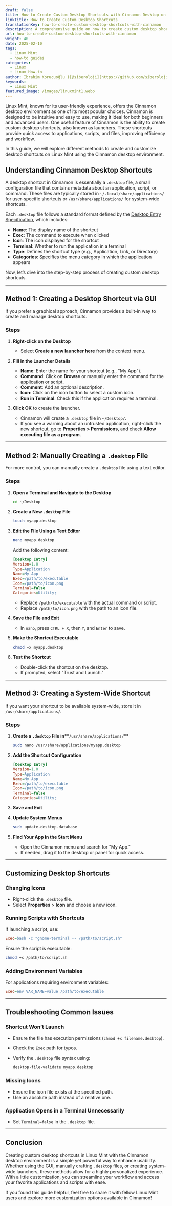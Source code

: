```yaml
---
draft: false
title: How to Create Custom Desktop Shortcuts with Cinnamon Desktop on Linux Mint
linkTitle: How to Create Custom Desktop Shortcuts
translationKey: how-to-create-custom-desktop-shortcuts-with-cinnamon
description: A comprehensive guide on how to create custom desktop shortcuts in Linux Mint using the Cinnamon desktop environment.
url: how-to-create-custom-desktop-shortcuts-with-cinnamon
weight: 40
date: 2025-02-10
tags:
  - Linux Mint
  - how-to guides
categories:
  - Linux
  - Linux How-to
author: İbrahim Korucuoğlu ([@siberoloji](https://github.com/siberoloji))
keywords:
  - Linux Mint
featured_image: /images/linuxmint1.webp
---
```

Linux Mint, known for its user-friendly experience, offers the Cinnamon desktop environment as one of its most popular choices. Cinnamon is designed to be intuitive and easy to use, making it ideal for both beginners and advanced users. One useful feature of Cinnamon is the ability to create custom desktop shortcuts, also known as launchers. These shortcuts provide quick access to applications, scripts, and files, improving efficiency and workflow.

In this guide, we will explore different methods to create and customize desktop shortcuts on Linux Mint using the Cinnamon desktop environment.

## Understanding Cinnamon Desktop Shortcuts

A desktop shortcut in Cinnamon is essentially a `.desktop` file, a small configuration file that contains metadata about an application, script, or command. These files are typically stored in `~/.local/share/applications/` for user-specific shortcuts or `/usr/share/applications/` for system-wide shortcuts.

Each `.desktop` file follows a standard format defined by the [Desktop Entry Specification](https://specifications.freedesktop.org/desktop-entry-spec/latest/), which includes:

- **Name**: The display name of the shortcut
- **Exec**: The command to execute when clicked
- **Icon**: The icon displayed for the shortcut
- **Terminal**: Whether to run the application in a terminal
- **Type**: Defines the shortcut type (e.g., Application, Link, or Directory)
- **Categories**: Specifies the menu category in which the application appears

Now, let’s dive into the step-by-step process of creating custom desktop shortcuts.

---

## Method 1: Creating a Desktop Shortcut via GUI

If you prefer a graphical approach, Cinnamon provides a built-in way to create and manage desktop shortcuts.

### Steps

1. **Right-click on the Desktop**

   - Select **Create a new launcher here** from the context menu.

2. **Fill in the Launcher Details**

   - **Name**: Enter the name for your shortcut (e.g., "My App").
   - **Command**: Click on **Browse** or manually enter the command for the application or script.
   - **Comment**: Add an optional description.
   - **Icon**: Click on the icon button to select a custom icon.
   - **Run in Terminal**: Check this if the application requires a terminal.

3. **Click OK** to create the launcher.

   - Cinnamon will create a `.desktop` file in `~/Desktop/`.
   - If you see a warning about an untrusted application, right-click the new shortcut, go to **Properties > Permissions**, and check **Allow executing file as a program**.

---

## Method 2: Manually Creating a `.desktop` File

For more control, you can manually create a `.desktop` file using a text editor.

### Steps

1. **Open a Terminal and Navigate to the Desktop**

   ```bash
   cd ~/Desktop
   ```

2. **Create a New ****`.desktop`**** File**

   ```bash
   touch myapp.desktop
   ```

3. **Edit the File Using a Text Editor**

   ```bash
   nano myapp.desktop
   ```

   Add the following content:

   ```ini
   [Desktop Entry]
   Version=1.0
   Type=Application
   Name=My App
   Exec=/path/to/executable
   Icon=/path/to/icon.png
   Terminal=false
   Categories=Utility;
   ```

   - Replace `/path/to/executable` with the actual command or script.
   - Replace `/path/to/icon.png` with the path to an icon file.

4. **Save the File and Exit**

   - In `nano`, press `CTRL + X`, then `Y`, and `Enter` to save.

5. **Make the Shortcut Executable**

   ```bash
   chmod +x myapp.desktop
   ```

6. **Test the Shortcut**

   - Double-click the shortcut on the desktop.
   - If prompted, select "Trust and Launch."

---

## Method 3: Creating a System-Wide Shortcut

If you want your shortcut to be available system-wide, store it in `/usr/share/applications/`.

### Steps

1. **Create a ****`.desktop`**** File in****`/usr/share/applications/`**

   ```bash
   sudo nano /usr/share/applications/myapp.desktop
   ```

2. **Add the Shortcut Configuration**

   ```ini
   [Desktop Entry]
   Version=1.0
   Type=Application
   Name=My App
   Exec=/path/to/executable
   Icon=/path/to/icon.png
   Terminal=false
   Categories=Utility;
   ```

3. **Save and Exit**

4. **Update System Menus**

   ```bash
   sudo update-desktop-database
   ```

5. **Find Your App in the Start Menu**

   - Open the Cinnamon menu and search for "My App."
   - If needed, drag it to the desktop or panel for quick access.

---

## Customizing Desktop Shortcuts

### Changing Icons

- Right-click the `.desktop` file.
- Select **Properties** > **Icon** and choose a new icon.

### Running Scripts with Shortcuts

If launching a script, use:

```ini
Exec=bash -c "gnome-terminal -- /path/to/script.sh"
```

Ensure the script is executable:

```bash
chmod +x /path/to/script.sh
```

### Adding Environment Variables

For applications requiring environment variables:

```ini
Exec=env VAR_NAME=value /path/to/executable
```

---

## Troubleshooting Common Issues

### Shortcut Won’t Launch

- Ensure the file has execution permissions (`chmod +x filename.desktop`).
- Check the `Exec` path for typos.
- Verify the `.desktop` file syntax using:

  ```bash
  desktop-file-validate myapp.desktop
  ```

### Missing Icons

- Ensure the icon file exists at the specified path.
- Use an absolute path instead of a relative one.

### Application Opens in a Terminal Unnecessarily

- Set `Terminal=false` in the `.desktop` file.

---

## Conclusion

Creating custom desktop shortcuts in Linux Mint with the Cinnamon desktop environment is a simple yet powerful way to enhance usability. Whether using the GUI, manually crafting `.desktop` files, or creating system-wide launchers, these methods allow for a highly personalized experience. With a little customization, you can streamline your workflow and access your favorite applications and scripts with ease.

If you found this guide helpful, feel free to share it with fellow Linux Mint users and explore more customization options available in Cinnamon!
